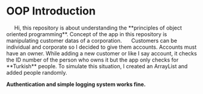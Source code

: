 <h1> OOP Introduction </h1>
&ensp;&ensp;&ensp;Hi, this repository is about understanding the **principles of object oriented programming**. Concept of the app in this repository is manipulating customer datas of a corporation.  
&ensp;&ensp;&ensp;Customers can be individual and corporate so I decided to give them accounts. Accounts must have an owner.  While adding a new customer or like I say account, it checks the ID number of the person who owns it but the app only checks for **Turkish** people.
To simulate this situation, I created an ArrayList and added people randomly. 

**Authentication and simple logging system works fine.**
